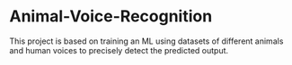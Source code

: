 # Animal-Voice-Recognition
This project is based on training an ML using datasets of different animals and human voices to precisely detect the predicted output.
